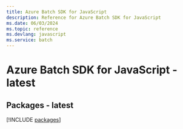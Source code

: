 ```yaml
---
title: Azure Batch SDK for JavaScript
description: Reference for Azure Batch SDK for JavaScript
ms.date: 06/03/2024
ms.topic: reference
ms.devlang: javascript
ms.service: batch
---
```

# Azure Batch SDK for JavaScript - latest
## Packages - latest
[!INCLUDE [packages](batch-index.md)]